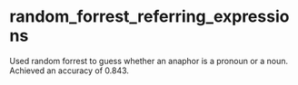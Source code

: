 # random_forrest_referring_expressions
Used random forrest to guess whether an anaphor is a pronoun or a noun. Achieved an accuracy of 0.843.
